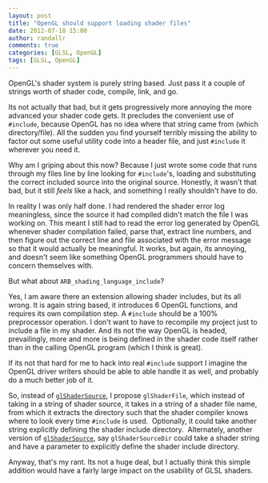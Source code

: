 ```yaml
---
layout: post
title: "OpenGL should support loading shader files"
date: 2012-07-18 15:00
author: randallr
comments: true
categories: [GLSL, OpenGL]
tags: [GLSL, OpenGL]
---
```

OpenGL's shader system is purely string based. Just pass it a couple of strings worth of shader code, compile, link, and go.

Its not actually that bad, but it gets progressively more annoying the more advanced your shader code gets. It precludes the convenient use of <code>#include</code>, because OpenGL has no idea where that string came from (which directory/file). All the sudden you find yourself terribly missing the ability to factor out some useful utility code into a header file, and just <code>#include</code> it wherever you need it.

Why am I griping about this now? Because I just wrote some code that runs through my files line by line looking for <code>#include</code>'s, loading and substituting the correct included source into the original source. Honestly, it wasn't that bad, but it still *feels* like a hack, and something I really shouldn't have to do.

In reality I was only half done. I had rendered the shader error log meaningless, since the source it had compiled didn't match the file I was working on. This meant I still had to read the error log generated by OpenGL whenever shader compilation failed, parse that, extract line numbers, and then figure out the correct line and file associated with the error message so that it would actually be meaningful. It works, but again, its annoying, and doesn't seem like something OpenGL programmers should have to concern themselves with.

But what about <code>ARB_shading_language_include</code>?

Yes, I am aware there an extension allowing shader includes, but its all wrong. It is again string based, it introduces 6 OpenGL functions, and requires its own compilation step. A <code>#include</code> should be a 100% preprocessor operation. I don't want to have to recompile my project just to include a file in my shader. And its not the way OpenGL is headed, prevailingly, more and more is being defined in the shader code itself rather than in the calling OpenGL program (which I think is great).

If its not that hard for me to hack into real <code>#include</code> support I imagine the OpenGL driver writers should be able to able handle it as well, and probably do a much better job of it.

So, instead of <a href="http://www.opengl.org/sdk/docs/man/xhtml/glShaderSource.xml"><code>glShaderSource</code></a>, I propose <code>glShaderFile</code>, which instead of taking in a string of shader source, it takes in a string of a shader file name, from which it extracts the directory such that the shader compiler knows where to look every time <code>#include</code> is used.  Optionally, it could take another string explicitly defining the shader include directory.  Alternately, another version of <a href="http://www.opengl.org/sdk/docs/man/xhtml/glShaderSource.xml"><code>glShaderSource</code></a>, say <code>glShaderSourceDir</code> could take a shader string and have a parameter to explicitly define the shader include directory.

Anyway, that's my rant. Its not a huge deal, but I actually think this simple addition would have a fairly large impact on the usability of GLSL shaders.
